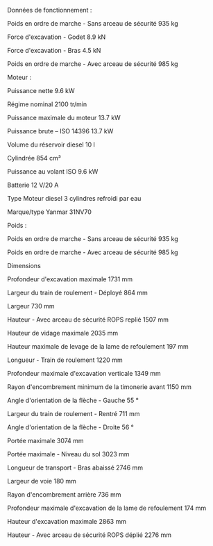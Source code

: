 

Données de fonctionnement :

Poids en ordre de marche - Sans arceau de sécurité 935 kg

Force d'excavation - Godet 8.9 kN

Force d'excavation - Bras 4.5 kN

Poids en ordre de marche - Avec arceau de sécurité 985 kg

Moteur :

Puissance nette 9.6 kW

Régime nominal 2100 tr/min

Puissance maximale du moteur 13.7 kW

Puissance brute – ISO 14396 13.7 kW

Volume du réservoir diesel 10 l

Cylindrée 854 cm³

Puissance au volant ISO 9.6 kW

Batterie 12 V/20 A

Type Moteur diesel 3 cylindres refroidi par eau

Marque/type Yanmar 31NV70

Poids :

Poids en ordre de marche - Sans arceau de sécurité 935 kg

Poids en ordre de marche - Avec arceau de sécurité 985 kg


 Dimensions
 
 
Profondeur d'excavation maximale 	1731 mm

Largeur du train de roulement - Déployé 	864 mm

Largeur 	730 mm

Hauteur - Avec arceau de sécurité ROPS replié 	1507 mm

Hauteur de vidage maximale 	2035 mm

Hauteur maximale de levage de la lame de refoulement 	197 mm

Longueur - Train de roulement 	1220 mm

Profondeur maximale d'excavation verticale 	1349 mm

Rayon d'encombrement minimum de la timonerie avant 	1150 mm

Angle d'orientation de la flèche - Gauche 	55 °

Largeur du train de roulement - Rentré 	711 mm

Angle d'orientation de la flèche - Droite 	56 °

Portée maximale 	3074 mm

Portée maximale - Niveau du sol 	3023 mm

Longueur de transport - Bras abaissé 	2746 mm

Largeur de voie 	180 mm

Rayon d'encombrement arrière 	736 mm

Profondeur maximale d'excavation de la lame de refoulement 	174 mm

Hauteur d'excavation maximale 	2863 mm

Hauteur - Avec arceau de sécurité ROPS déplié 	2276 mm
